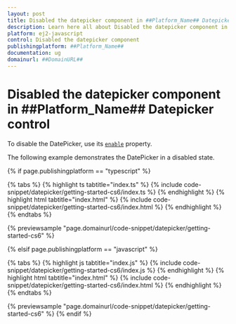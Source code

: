 ```yaml
---
layout: post
title: Disabled the datepicker component in ##Platform_Name## Datepicker control | Syncfusion
description: Learn here all about Disabled the datepicker component in Syncfusion ##Platform_Name## Datepicker control of Syncfusion Essential JS 2 and more.
platform: ej2-javascript
control: Disabled the datepicker component 
publishingplatform: ##Platform_Name##
documentation: ug
domainurl: ##DomainURL##
---
```


# Disabled the datepicker component in ##Platform_Name## Datepicker control

To disable the DatePicker, use its [`enable`](../../api/datepicker#enabled) property.

The following example demonstrates the DatePicker in a disabled state.

{% if page.publishingplatform == "typescript" %}

 {% tabs %}
{% highlight ts tabtitle="index.ts" %}
{% include code-snippet/datepicker/getting-started-cs6/index.ts %}
{% endhighlight %}
{% highlight html tabtitle="index.html" %}
{% include code-snippet/datepicker/getting-started-cs6/index.html %}
{% endhighlight %}
{% endtabs %}
        
{% previewsample "page.domainurl/code-snippet/datepicker/getting-started-cs6" %}

{% elsif page.publishingplatform == "javascript" %}

{% tabs %}
{% highlight js tabtitle="index.js" %}
{% include code-snippet/datepicker/getting-started-cs6/index.js %}
{% endhighlight %}
{% highlight html tabtitle="index.html" %}
{% include code-snippet/datepicker/getting-started-cs6/index.html %}
{% endhighlight %}
{% endtabs %}

{% previewsample "page.domainurl/code-snippet/datepicker/getting-started-cs6" %}
{% endif %}